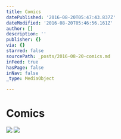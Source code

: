 ```yaml
---
title: Comics
datePublished: '2016-08-20T05:47:43.837Z'
dateModified: '2016-08-20T05:46:56.161Z'
author: []
description: ''
publisher: {}
via: {}
starred: false
sourcePath: _posts/2016-08-20-comics.md
inFeed: true
hasPage: false
inNav: false
_type: MediaObject

---
```

# Comics
![](https://the-grid-user-content.s3-us-west-2.amazonaws.com/25af6379-f805-419c-a493-65fb57c6963c.jpg)
![](https://the-grid-user-content.s3-us-west-2.amazonaws.com/0845de54-4312-4ebb-8b82-2ffd4fadc2fd.jpg)